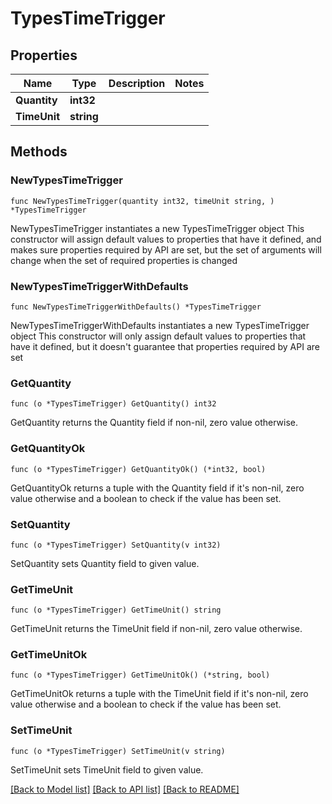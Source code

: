 # TypesTimeTrigger

## Properties

Name | Type | Description | Notes
------------ | ------------- | ------------- | -------------
**Quantity** | **int32** |  | 
**TimeUnit** | **string** |  | 

## Methods

### NewTypesTimeTrigger

`func NewTypesTimeTrigger(quantity int32, timeUnit string, ) *TypesTimeTrigger`

NewTypesTimeTrigger instantiates a new TypesTimeTrigger object
This constructor will assign default values to properties that have it defined,
and makes sure properties required by API are set, but the set of arguments
will change when the set of required properties is changed

### NewTypesTimeTriggerWithDefaults

`func NewTypesTimeTriggerWithDefaults() *TypesTimeTrigger`

NewTypesTimeTriggerWithDefaults instantiates a new TypesTimeTrigger object
This constructor will only assign default values to properties that have it defined,
but it doesn't guarantee that properties required by API are set

### GetQuantity

`func (o *TypesTimeTrigger) GetQuantity() int32`

GetQuantity returns the Quantity field if non-nil, zero value otherwise.

### GetQuantityOk

`func (o *TypesTimeTrigger) GetQuantityOk() (*int32, bool)`

GetQuantityOk returns a tuple with the Quantity field if it's non-nil, zero value otherwise
and a boolean to check if the value has been set.

### SetQuantity

`func (o *TypesTimeTrigger) SetQuantity(v int32)`

SetQuantity sets Quantity field to given value.


### GetTimeUnit

`func (o *TypesTimeTrigger) GetTimeUnit() string`

GetTimeUnit returns the TimeUnit field if non-nil, zero value otherwise.

### GetTimeUnitOk

`func (o *TypesTimeTrigger) GetTimeUnitOk() (*string, bool)`

GetTimeUnitOk returns a tuple with the TimeUnit field if it's non-nil, zero value otherwise
and a boolean to check if the value has been set.

### SetTimeUnit

`func (o *TypesTimeTrigger) SetTimeUnit(v string)`

SetTimeUnit sets TimeUnit field to given value.



[[Back to Model list]](../README.md#documentation-for-models) [[Back to API list]](../README.md#documentation-for-api-endpoints) [[Back to README]](../README.md)


